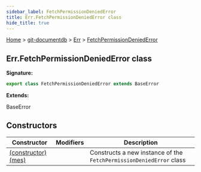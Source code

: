 ```yaml
---
sidebar_label: FetchPermissionDeniedError
title: Err.FetchPermissionDeniedError class
hide_title: true
---
```


[Home](./index.md) &gt; [git-documentdb](./git-documentdb.md) &gt; [Err](./git-documentdb.err.md) &gt; [FetchPermissionDeniedError](./git-documentdb.err.fetchpermissiondeniederror.md)

## Err.FetchPermissionDeniedError class


<b>Signature:</b>

```typescript
export class FetchPermissionDeniedError extends BaseError 
```
<b>Extends:</b>

BaseError

## Constructors

|  Constructor | Modifiers | Description |
|  --- | --- | --- |
|  [(constructor)(mes)](./git-documentdb.err.fetchpermissiondeniederror._constructor_.md) |  | Constructs a new instance of the <code>FetchPermissionDeniedError</code> class |

